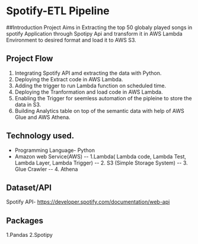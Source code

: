 # Spotify-ETL Pipeline

##Introduction
Project Aims in Extracting the top 50 globaly played songs in spotify Application through Spotipy Api and transform it in AWS Lambda Environment to desired format and load it to AWS S3.

## Project Flow
  1. Integrating Spotify API amd extracting the data with Python.
  2. Deploying the Extract code in AWS Lambda.
  3. Adding the trigger to run Lambda function on scheduled time.
  4. Deploying the Tranformation and load code in AWS Lambda.
  5. Enabling the Trigger for seemless automation of the pipleine to store the data in S3.
  6. Building Analytics table on top of the semantic data with help of AWS Glue and AWS Athena.
     
## Technology used.
  - Programming Language- Python
  - Amazon web Service(AWS) 
    -- 1.Lambda( Lambda code, Lambda Test, Lambda Layer, Lambda Trigger) 
    -- 2. S3 (Simple Storage System)
    -- 3. Glue Crawler
    -- 4. Athena
     
## Dataset/API
  Spotify API- https://developer.spotify.com/documentation/web-api
  
## Packages
  1.Pandas
  2.Spotipy
    
 

     
